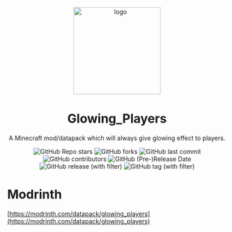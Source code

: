 <div align="center">
    <img align="center" src="https://cdn.modrinth.com/data/aCXZzFav/51254c6117102a53e2c8c9a38968958dd4e19bab.png" alt="logo" width="200">
    <h1 align="center">Glowing_Players</h1>
    <p align="enter">A Minecraft mod/datapack which will always give glowing effect to players.</p>
    <img alt="GitHub Repo stars" src="https://img.shields.io/github/stars/whwdzg/Glowing_Players">
    <img alt="GitHub forks" src="https://img.shields.io/github/forks/whwdzg/Glowing_Players">
    <img alt="GitHub last commit" src="https://img.shields.io/github/last-commit/whwdzg/Glowing_Players">
    <img alt="GitHub contributors" src="https://img.shields.io/github/contributors/whwdzg/Glowing_Players">
    <img alt="GitHub (Pre-)Release Date" src="https://img.shields.io/github/release-date-pre/whwdzg/Glowing_Players">
    <img alt="GitHub release (with filter)" src="https://img.shields.io/github/v/release/whwdzg/Glowing_Players">
    <img alt="GitHub tag (with filter)" src="https://img.shields.io/github/v/tag/whwdzg/Glowing_Players">
    </br>
</div>

# Modrinth
[https://modrinth.com/datapack/glowing_players](https://modrinth.com/datapack/glowing_players)

